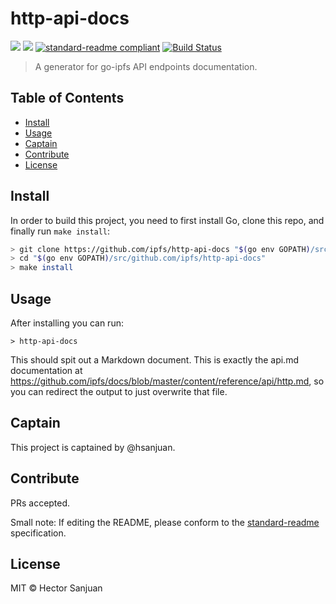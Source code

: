 # http-api-docs


[![](https://img.shields.io/badge/made%20by-Protocol%20Labs-blue.svg?style=flat-square)](http://ipn.io)
[![](https://img.shields.io/badge/project-IPFS-blue.svg?style=flat-square)](http://ipfs.io/)
[![standard-readme compliant](https://img.shields.io/badge/standard--readme-OK-green.svg?style=flat-square)](https://github.com/RichardLitt/standard-readme)
[![Build Status](https://travis-ci.org/ipfs/ipfs-http-api-docs.svg?branch=master)](https://travis-ci.org/ipfs/ipfs-http-api-docs)

> A generator for go-ipfs API endpoints documentation.

## Table of Contents

- [Install](#install)
- [Usage](#usage)
- [Captain](#captain)
- [Contribute](#contribute)
- [License](#license)

## Install

In order to build this project, you need to first install Go, clone this repo, and finally run `make install`:

```sh
> git clone https://github.com/ipfs/http-api-docs "$(go env GOPATH)/src/github.com/ipfs/http-api-docs"
> cd "$(go env GOPATH)/src/github.com/ipfs/http-api-docs"
> make install
```

## Usage

After installing you can run:

```
> http-api-docs
```

This should spit out a Markdown document. This is exactly the api.md documentation at https://github.com/ipfs/docs/blob/master/content/reference/api/http.md, so you can redirect the output to just overwrite that file.

## Captain

This project is captained by @hsanjuan.

## Contribute

PRs accepted.

Small note: If editing the README, please conform to the [standard-readme](https://github.com/RichardLitt/standard-readme) specification.

## License

MIT © Hector Sanjuan
